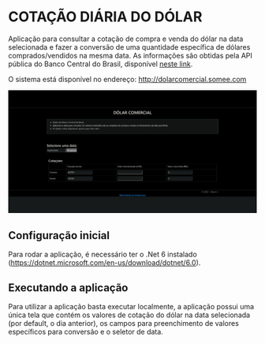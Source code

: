 # COTAÇÃO DIÁRIA DO DÓLAR
Aplicação para consultar a cotação de compra e venda do dólar na data selecionada e fazer a conversão de uma quantidade específica de dólares comprados/vendidos na mesma data.
As informações são obtidas pela API pública do Banco Central do Brasil, disponível <a href="https://dadosabertos.bcb.gov.br/dataset/dolar-americano-usd-todos-os-boletins-diarios/resource/ae69aa94-4194-45a6-8bae-12904af7e176">neste link</a>.

O sistema está disponível no endereço: http://dolarcomercial.somee.com

<a href="http://dolarcomercial.somee.com"><img src="https://github.com/MauroImamura/images/blob/main/CotacaoDolar.jpg"></a>

## Configuração inicial

Para rodar a aplicação, é necessário ter o .Net 6 instalado (https://dotnet.microsoft.com/en-us/download/dotnet/6.0).

## Executando a aplicação

Para utilizar a aplicação basta executar localmente, a aplicação possui uma única tela que contém os valores de cotação do dólar na data selecionada (por default, o dia anterior), os campos para preenchimento de valores específicos para conversão e o seletor de data.

